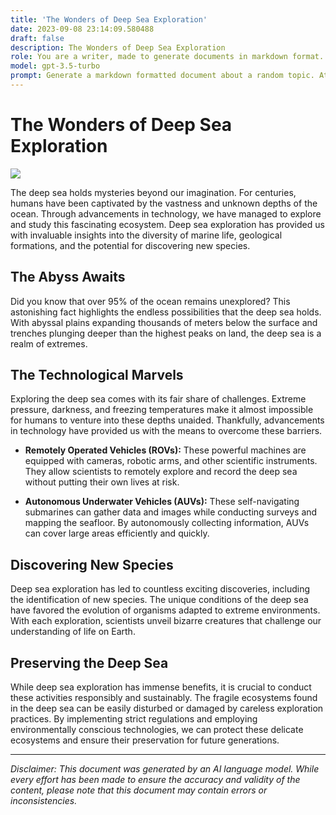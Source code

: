 ```yaml
---
title: 'The Wonders of Deep Sea Exploration'
date: 2023-09-08 23:14:09.580488
draft: false
description: The Wonders of Deep Sea Exploration
role: You are a writer, made to generate documents in markdown format. It is very important that all of the documents you generate are in valid markdown format.
model: gpt-3.5-turbo
prompt: Generate a markdown formatted document about a random topic. At the bottom, include a disclaimer explaining that the document was generated by you. The first line of the document should be the title. Make sure that the entire document is in proper markdown format, using a mix of various tags to make the document visually appealing.
---
```


# The Wonders of Deep Sea Exploration

![](https://images.unsplash.com/photo-1469321461812-afeb94496b27?ixid=MnwxMjA3fDB8MHxzZWFyY2h8MXx8ZGVlcCUyMHNlYXJjaCUyMGNsdXN0ZXN8ZW58MHx8MHx8&ixlib=rb-1.2.1&auto=format&fit=crop&w=800&q=60)

The deep sea holds mysteries beyond our imagination. For centuries, humans have been captivated by the vastness and unknown depths of the ocean. Through advancements in technology, we have managed to explore and study this fascinating ecosystem. Deep sea exploration has provided us with invaluable insights into the diversity of marine life, geological formations, and the potential for discovering new species.

## The Abyss Awaits

Did you know that over 95% of the ocean remains unexplored? This astonishing fact highlights the endless possibilities that the deep sea holds. With abyssal plains expanding thousands of meters below the surface and trenches plunging deeper than the highest peaks on land, the deep sea is a realm of extremes.

## The Technological Marvels

Exploring the deep sea comes with its fair share of challenges. Extreme pressure, darkness, and freezing temperatures make it almost impossible for humans to venture into these depths unaided. Thankfully, advancements in technology have provided us with the means to overcome these barriers.

* **Remotely Operated Vehicles (ROVs):** These powerful machines are equipped with cameras, robotic arms, and other scientific instruments. They allow scientists to remotely explore and record the deep sea without putting their own lives at risk.

* **Autonomous Underwater Vehicles (AUVs):** These self-navigating submarines can gather data and images while conducting surveys and mapping the seafloor. By autonomously collecting information, AUVs can cover large areas efficiently and quickly.

## Discovering New Species

Deep sea exploration has led to countless exciting discoveries, including the identification of new species. The unique conditions of the deep sea have favored the evolution of organisms adapted to extreme environments. With each exploration, scientists unveil bizarre creatures that challenge our understanding of life on Earth.

## Preserving the Deep Sea

While deep sea exploration has immense benefits, it is crucial to conduct these activities responsibly and sustainably. The fragile ecosystems found in the deep sea can be easily disturbed or damaged by careless exploration practices. By implementing strict regulations and employing environmentally conscious technologies, we can protect these delicate ecosystems and ensure their preservation for future generations.

---

*Disclaimer: This document was generated by an AI language model. While every effort has been made to ensure the accuracy and validity of the content, please note that this document may contain errors or inconsistencies.*